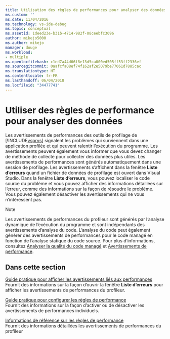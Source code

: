 ```yaml
---
title: Utilisation des règles de performances pour analyser des données | Microsoft Docs
ms.custom: ''
ms.date: 11/04/2016
ms.technology: vs-ide-debug
ms.topic: conceptual
ms.assetid: 1deed23e-b31b-4714-982f-08ceebfc3096
author: mikejo5000
ms.author: mikejo
manager: douge
ms.workload:
- multiple
ms.openlocfilehash: c1ed7a44d66f8e13d5ca000ed505ff53ff2336ef
ms.sourcegitcommit: 0aafcfa08ef74f162af2e5079be77061d7885cac
ms.translationtype: HT
ms.contentlocale: fr-FR
ms.lasthandoff: 06/04/2018
ms.locfileid: "34477741"
---
```

# <a name="use-performance-rules-to-analyze-data"></a>Utiliser des règles de performance pour analyser des données
Les avertissements de performances des outils de profilage de [!INCLUDE[vsprvs](../code-quality/includes/vsprvs_md.md)] signalent les problèmes qui surviennent dans une application profilée et qui peuvent ralentir l’exécution du programme. Les avertissements peuvent également vous informer que vous devez changer de méthode de collecte pour collecter des données plus utiles. Les avertissements de performances sont générés automatiquement dans une session de profilage. Les avertissements s’affichent dans la fenêtre **Liste d’erreurs** quand un fichier de données de profilage est ouvert dans Visual Studio. Dans la fenêtre **Liste d’erreurs**, vous pouvez localiser le code source du problème et vous pouvez afficher des informations détaillées sur l’erreur, comme des informations sur la façon de résoudre le problème. Vous pouvez également désactiver les avertissements qui ne vous n’intéressent pas.  
  
> [!NOTE]
>  Les avertissements de performances du profileur sont générés par l’analyse dynamique de l’exécution du programme et sont indépendants des avertissements d’analyse du code. L’analyse du code peut également générer des avertissements de performances pour le code managé en fonction de l’analyse statique du code source. Pour plus d’informations, consultez [Analyser la qualité du code managé](../code-quality/analyzing-managed-code-quality-by-using-code-analysis.md) et [Avertissements de performance](../code-quality/performance-warnings.md).  
  
## <a name="in-this-section"></a>Dans cette section  
 [Guide pratique pour afficher les avertissements liés aux performances](../profiling/how-to-view-performance-warnings.md)  
 Fournit des informations sur la façon d’ouvrir la fenêtre **Liste d’erreurs** pour afficher les avertissements de performances du profileur.  
  
 [Guide pratique pour configurer les règles de performance](../profiling/how-to-configure-performance-rules.md)  
 Fournit des informations sur la façon d’activer ou de désactiver les avertissements de performances individuels.  
  
 [Informations de référence sur les règles de performance](../profiling/performance-rules-reference.md)  
 Fournit des informations détaillées les avertissements de performances du profileur